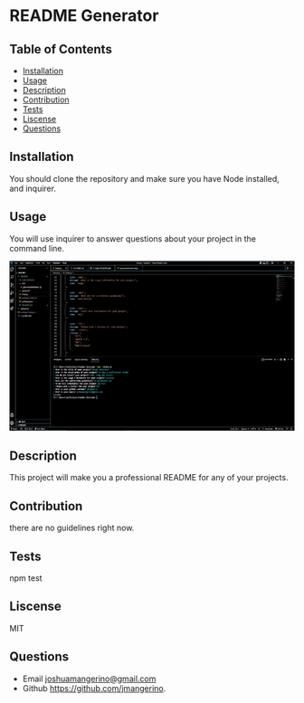 # README Generator

  ## Table of Contents
  * [Installation](#installation)
  * [Usage](#usage)
  * [Description](#description)
  * [Contribution](#contribution)
  * [Tests](#tests)
  * [Liscense](#liscense)
  * [Questions](#questions)

  ## Installation
  You should clone the repository and make sure you have Node installed, and inquirer.

  ## Usage
  You will use inquirer to answer questions about your project in the command line.
  
  <img src=".//Develop/Screenshot%202022-07-08%20161806.jpg" width=600 height=300>

  ## Description
  This project will make you a professional README for any of your projects.

  ## Contribution
  there are no guidelines right now.

  ## Tests
  npm test

  ## Liscense
  MIT

  ## Questions
  * Email joshuamangerino@gmail.com
  * Github https://github.com/jmangerino.

